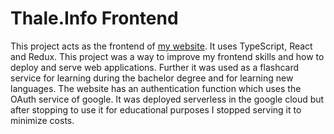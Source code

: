 # Thale.Info Frontend

This project acts as the frontend of [my website](http://thale.info/). It uses TypeScript, React and Redux. This project was a way to improve my frontend skills and how to deploy and serve web applications. Further it was used as a flashcard service for learning during the bachelor degree and for learning new languages. The website has an authentication function which uses the OAuth service of google.  It was deployed serverless in the google cloud but after stopping to use it for educational purposes I stopped serving it to minimize costs.